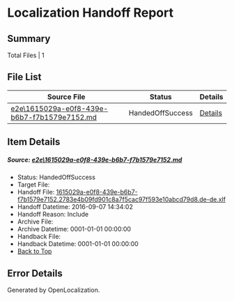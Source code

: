# <a name='report-top'></a> Localization Handoff Report

## Summary
 Total Files | 1

## File List
 Source File | Status | Details 
 ----------- | ------ | ------- 
 [e2e\1615029a-e0f8-439e-b6b7-f7b1579e7152.md](https://github.com/OpenLocalizationTestOrg/ol-test0/blob/77d063ccd3225f60e744edc0d3d8702ce9c78293/e2e/1615029a-e0f8-439e-b6b7-f7b1579e7152.md) | HandedOffSuccess | [Details](#b46137fadebf85787f1a8d7d4bbcb4a1c3a340f81)

## Item Details
##### <a name='b46137fadebf85787f1a8d7d4bbcb4a1c3a340f81'></a> Source: [e2e\1615029a-e0f8-439e-b6b7-f7b1579e7152.md](https://github.com/OpenLocalizationTestOrg/ol-test0/blob/77d063ccd3225f60e744edc0d3d8702ce9c78293/e2e/1615029a-e0f8-439e-b6b7-f7b1579e7152.md)
* Status: HandedOffSuccess
* Target File: 
* Handoff File: [1615029a-e0f8-439e-b6b7-f7b1579e7152.2783e4b09fd901c8a7f5cac97f593e10abcd79d8.de-de.xlf](https://github.com/OpenLocalizationTestOrg/ol-test0-handoff/blob/563ab06a97403da3b5709da955cf14eb9bb8467b/ol-handoff/OpenLocalizationTestOrg/ol-test0-dede/yuwzho/ht/1615029a-e0f8-439e-b6b7-f7b1579e7152.2783e4b09fd901c8a7f5cac97f593e10abcd79d8.de-de.xlf)
* Handoff Datetime: 2016-09-07 14:34:02
* Handoff Reason: Include
* Archive File: 
* Archive Datetime: 0001-01-01 00:00:00
* Handback File: 
* Handback Datetime: 0001-01-01 00:00:00
* [Back to Top](#report-top)


## Error Details

Generated by OpenLocalization.
